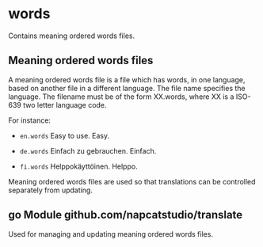 # words

Contains meaning ordered words files.

## Meaning ordered words files

A meaning ordered words file is a file which has words, in one language, based on another file in a different language. The file name specifies the language. The filename must be of the form XX.words, where XX is a ISO-639 two letter language code.

For instance:

* `en.words`
    Easy to use.
    Easy.

* `de.words`
    Einfach zu gebrauchen.
    Einfach.

* `fi.words`
    Helppokäyttöinen.
    Helppo.

Meaning ordered words files are used so that translations can be controlled
separately from updating.


## go Module github.com/napcatstudio/translate

Used for managing and updating meaning ordered words files.

